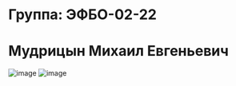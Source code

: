 # Группа: ЭФБО-02-22 
# Мудрицын Михаил Евгеньевич


![image](https://github.com/user-attachments/assets/40013d29-fa95-428b-99c2-069679f90fa9)
![image](https://github.com/user-attachments/assets/1d37a209-682f-4e8e-8af9-6702e61a65ec)


